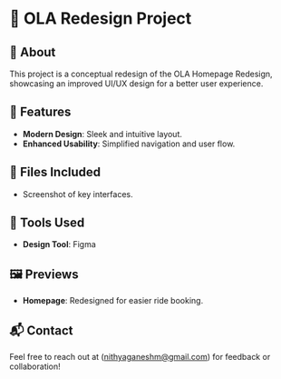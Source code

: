 # 🚗 OLA Redesign Project  

## 📖 About  
This project is a conceptual redesign of the OLA Homepage Redesign, showcasing an improved UI/UX design for a better user experience.  

## 🌟 Features  
- **Modern Design**: Sleek and intuitive layout.  
- **Enhanced Usability**: Simplified navigation and user flow.

## 📂 Files Included    
- Screenshot of key interfaces.   

## 🔧 Tools Used  
- **Design Tool**: Figma

## 🖼️ Previews  
- **Homepage**: Redesigned for easier ride booking. 

## 📬 Contact  
Feel free to reach out at (nithyaganeshm@gmail.com) for feedback or collaboration!  
